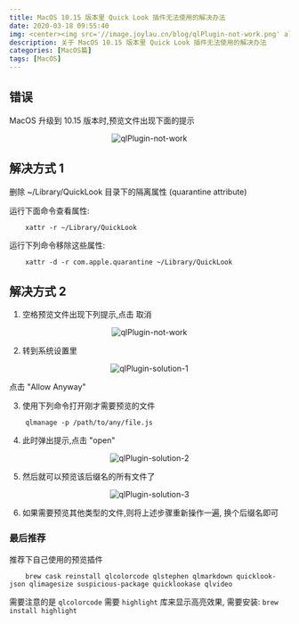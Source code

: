 ```yaml
---
title: MacOS 10.15 版本里 Quick Look 插件无法使用的解决办法
date: 2020-03-18 09:55:40
img: <center><img src='//image.joylau.cn/blog/qlPlugin-not-work.png' alt='qlPlugin-not-work'></center>
description: 关于 MacOS 10.15 版本里 Quick Look 插件无法使用的解决办法
categories: [MacOS篇]
tags: [MacOS]
---
```


<!-- more -->
## 错误
MacOS 升级到 10.15 版本时,预览文件出现下面的提示

<center><img src='//image.joylau.cn/blog/qlPlugin-not-work.png' alt='qlPlugin-not-work'></center>

## 解决方式 1
删除 ~/Library/QuickLook 目录下的隔离属性 (quarantine attribute) 

运行下面命令查看属性:

```shell script
    xattr -r ~/Library/QuickLook
```

运行下列命令移除这些属性:

```shell script
    xattr -d -r com.apple.quarantine ~/Library/QuickLook
```


## 解决方式 2
1. 空格预览文件出现下列提示,点击 取消

<center><img src='//image.joylau.cn/blog/qlPlugin-not-work.png' alt='qlPlugin-not-work'></center>

2. 转到系统设置里

<center><img src='//image.joylau.cn/blog/qlPlugin-solution-1.png' alt='qlPlugin-solution-1'></center>

点击 "Allow Anyway"

3. 使用下列命令打开刚才需要预览的文件

```shell script
    qlmanage -p /path/to/any/file.js
```

4. 此时弹出提示,点击 "open"

<center><img src='//image.joylau.cn/blog/qlPlugin-solution-2.png' alt='qlPlugin-solution-2'></center>

5. 然后就可以预览该后缀名的所有文件了

<center><img src='//image.joylau.cn/blog/qlPlugin-solution-3.png' alt='qlPlugin-solution-3'></center>

6. 如果需要预览其他类型的文件,则将上述步骤重新操作一遍, 换个后缀名即可

### 最后推荐
推荐下自己使用的预览插件

```shell script
    brew cask reinstall qlcolorcode qlstephen qlmarkdown quicklook-json qlimagesize suspicious-package quicklookase qlvideo
```

需要注意的是 `qlcolorcode` 需要 `highlight` 库来显示高亮效果, 需要安装:  `brew install highlight`